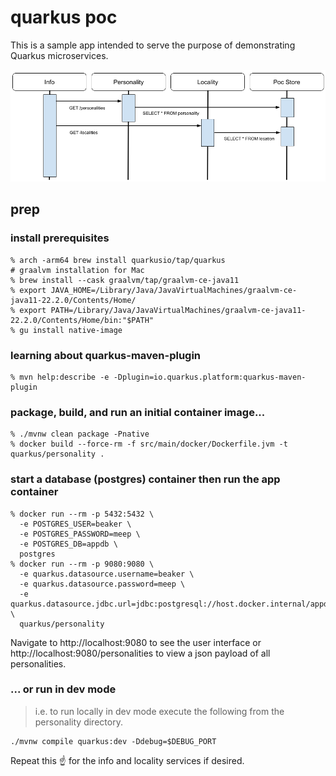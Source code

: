 # quarkus poc
This is a sample app intended to serve the purpose of demonstrating Quarkus microservices.

![Overview Diagram](./docs/QuarkusMSPoCAppArch.png)

## prep

### install prerequisites
```
% arch -arm64 brew install quarkusio/tap/quarkus
# graalvm installation for Mac
% brew install --cask graalvm/tap/graalvm-ce-java11
% export JAVA_HOME=/Library/Java/JavaVirtualMachines/graalvm-ce-java11-22.2.0/Contents/Home/
% export PATH=/Library/Java/JavaVirtualMachines/graalvm-ce-java11-22.2.0/Contents/Home/bin:"$PATH"
% gu install native-image
```

### learning about quarkus-maven-plugin
```
% mvn help:describe -e -Dplugin=io.quarkus.platform:quarkus-maven-plugin
```

### package, build, and run an initial container image...
```
% ./mvnw clean package -Pnative
% docker build --force-rm -f src/main/docker/Dockerfile.jvm -t quarkus/personality .
```

### start a database (postgres) container then run the app container
```
% docker run --rm -p 5432:5432 \
  -e POSTGRES_USER=beaker \
  -e POSTGRES_PASSWORD=meep \
  -e POSTGRES_DB=appdb \
  postgres
% docker run --rm -p 9080:9080 \
  -e quarkus.datasource.username=beaker \
  -e quarkus.datasource.password=meep \
  -e quarkus.datasource.jdbc.url=jdbc:postgresql://host.docker.internal/appdb \
  quarkus/personality
```

Navigate to http://localhost:9080 to see the user interface or http://localhost:9080/personalities to view a json payload of all personalities.

### ... or run in dev mode
> i.e. to run locally in dev mode execute the following from the personality directory.
```
./mvnw compile quarkus:dev -Ddebug=$DEBUG_PORT
```

Repeat this :point_up: for the info and locality services if desired.

